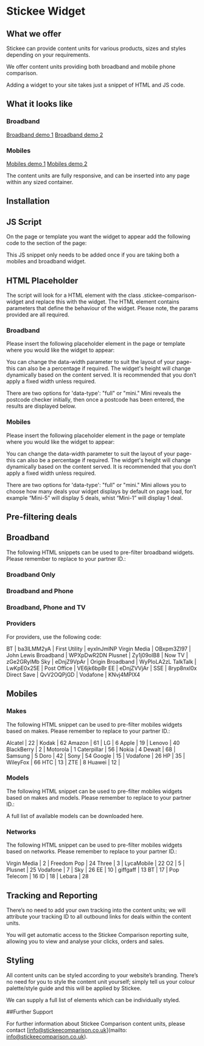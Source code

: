 # Stickee Widget

## What we offer

Stickee can provide content units for various products, sizes and styles depending
on your requirements.

We offer content units providing both broadband and mobile phone comparison.

Adding a widget to your site takes just a snippet of HTML and JS code.

## What it looks like

### Broadband
[Broadband demo 1](http://example.stickeebroadband.co.uk/?widget=full)
[Broadband demo 2](http://example.stickeebroadband.co.uk/?widget=mini)

### Mobiles
[Mobiles demo 1](http://example.stickeebroadband.co.uk/?widget=mini)
[Mobiles demo 2](http://example.stickeebroadband.co.uk/?widget=mini)

The content units are fully responsive, and can be inserted into any page within any
sized container.

## Installation

## JS Script

On the page or template you want the widget to appear add the following code to the <head> section of the page:

<script src="//stickee-comparison.s3-eu-west-1.amazonaws.com/widget/stickee-comparison-widget-min.js" async></script>

This JS snippet only needs to be added once if you are taking both a mobiles and broadband widget.

## HTML Placeholder

The script will look for a HTML element with the class .stickee-comparison-widget and replace this with the widget. The HTML element contains parameters that define the behaviour of the widget. Please note, the params provided are all required.

### Broadband

Please insert the following placeholder element in the page or template where you would like the widget to appear:

<div class="stickee-comparison-widget"
    data-sector="broadband"
    data-partner="stickee"
    data-type="mini"
    data-width="500">
</div>


You can change the data-width parameter to suit the layout of your page- this can also be a percentage if required. The widget's height will change dynamically based on the content served. It is recommended that you don’t apply a fixed width unless required.

There are two options for 'data-type': "full" or "mini." Mini reveals the postcode checker initially, then once a postcode has been entered, the results are displayed below.



### Mobiles

Please insert the following placeholder element in the page or template where you would like the widget to appear:

<div class="stickee-comparison-widget"
    data-sector="mobiles"
    data-partner="stickee"
    data-type="mini-5"
    data-width="500">
</div>


You can change the data-width parameter to suit the layout of your page- this can also be a percentage if required. The widget's height will change dynamically based on the content served. It is recommended that you don’t apply a fixed width unless required.

There are two options for 'data-type': "full" or "mini." Mini allows you to choose how many deals your widget displays by default on page load, for example “Mini-5” will display 5 deals, whist “Mini-1” will display 1 deal. 

## Pre-filtering deals

## Broadband

The following HTML snippets can be used to pre-filter broadband widgets. Please remember to replace <data-partner> to your partner ID.:

### Broadband Only

<div class="stickee-comparison-widget"
   data-sector="broadband"
   data-partner="stickee"
   data-type="mini"
   data-width="500"
   data-filters=”filters[dealtype]=broadband”>
</div>

### Broadband and Phone

<div class="stickee-comparison-widget"
   data-sector="broadband"
   data-partner="stickee"
   data-type="mini"
   data-width="500"
   data-filters=”filters[dealtype]=broadband-phone”>
</div>


### Broadband, Phone and TV

<div class="stickee-comparison-widget"
   data-sector="broadband"
   data-partner="stickee"
   data-type="mini"
   data-width="500"
   data-filters=”filters[dealtype]=broadband-phone-tv”>
</div>

### Providers

For providers, use the following code:

<div class="stickee-comparison-widget"
   data-sector="broadband"
   data-partner="stickee"
   data-type="mini"
   data-width="500"
   data-filters=”filters[suppliers][]=supplierID”>
</div>


BT | ba3lLMM2yA | First Utility | eyxlnJmlNP
Virgin Media | OBxpm3Zl97 | John Lewis Broadband | WPXpDwR2DN
Plusnet | Zy1j09olB8 | Now TV | zGe2GRylMb
Sky | eDnjZ9VpAr | Origin Broadband | WyPloLA2zL
TalkTalk | LwKpE0x25E | Post Office | VE6jk6bpBr
EE | eDnjZVVjAr | SSE | 8ryp8nxl0x
Direct Save | QvV2OQPjGD | Vodafone | KNvj4MPlX4


## Mobiles

### Makes

The following HTML snippet can be used to pre-filter mobiles widgets based on makes. Please remember to replace <data-partner> to your partner ID.:

<div class="stickee-comparison-widget"
   data-sector="mobiles"
   data-partner="stickee"
   data-type="mini"
   data-width="500"
   data-filters=”filters[make]=makeID”>
</div>


Alcatel | 22 | Kodak | 62
Amazon | 61 | LG | 6
Apple | 19 | Lenovo | 40
BlackBerry | 2 | Motorola | 1
Caterpillar | 56 | Nokia | 4
Dewalt | 68 | Samsung | 5
Doro | 42 | Sony | 54
Google | 15 | Vodafone | 26
HP | 35 | WileyFox | 66
HTC | 13 | ZTE | 8
Huawei | 12 | 

### Models

The following HTML snippet can be used to pre-filter mobiles widgets based on makes and models. Please remember to replace <data-partner> to your partner ID.:

<div class="stickee-comparison-widget"
   data-sector="mobiles"
   data-partner="stickee"
   data-type="mini"
   data-width="500"
   data-filters=”filters[make]=makeID”&filters[model]=modelID”>
</div>

A full list of available models can be downloaded here. 

### Networks

The following HTML snippet can be used to pre-filter mobiles widgets based on networks. Please remember to replace <data-partner> to your partner ID.:

<div class="stickee-comparison-widget"
   data-sector="mobiles"
   data-partner="stickee"
   data-type="mini"
   data-width="500"
   data-filters=”filters[networks]=networkID”>
</div>

Virgin Media | 2 | Freedom Pop | 24
Three | 3 | LycaMobile | 22
O2 | 5 | Plusnet | 25
Vodafone | 7 | Sky | 26
EE | 10 | giffgaff | 13
BT | 17 | Pop Telecom | 16
ID | 18 | Lebara | 28


## Tracking and Reporting

There’s no need to add your own tracking into the content units; we will attribute
your tracking ID to all outbound links for deals within the content units.

You will get automatic access to the Stickee Comparison reporting suite, allowing
you to view and analyse your clicks, orders and sales.

## Styling

All content units can be styled according to your website’s branding. There’s no
need for you to style the content unit yourself; simply tell us your colour
palette/style guide and this will be applied by Stickee.

We can supply a full list of elements which can be individually styled.

##Further Support

For further information about Stickee Comparison content units, please contact
[info@stickeecomparison.co.uk](mailto: info@stickeecomparison.co.uk).
